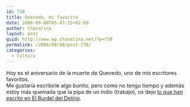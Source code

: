 ```yaml
---
id: 738
title: Quevedo, mi favorito
date: 2006-09-08T05:43:15+02:00
author: Chavalina
layout: post
guid: http://www.wp.chavalina.net/?p=738
permalink: /2006/09/08/post-738/
categories:
  - Cultura
---
```

Hoy es el aniversario de la muerte de Quevedo, uno de mis escritores favoritos.  
Me gustar&iacute;a escribirle algo bonito, pero como no tengo tiempo y además estoy más quemada que la pipa de un indio (trabajo), os dejo <a href="http://elburdeldeldelirio.blogspot.com/2006/09/quebedo.html" target="_blank">lo que han escrito en El Burdel del Delirio</a>.